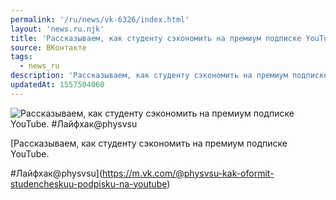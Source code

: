 ```yaml
---
permalink: '/ru/news/vk-6326/index.html'
layout: 'news.ru.njk'
title: 'Рассказываем, как студенту сэкономить на премиум подписке YouTube. #Лайфхак@physvsu'
source: ВКонтакте
tags:
  - news_ru
description: 'Рассказываем, как студенту сэкономить на премиум подписке YouTube. #Лайфхак@physvsu'
updatedAt: 1557504060
---
```

![Рассказываем, как студенту сэкономить на премиум подписке YouTube. #Лайфхак@physvsu](https://sun9-11.userapi.com/impf/c851028/v851028863/11410e/SYq3yrUciXI.jpg?size=626x417&quality=96&proxy=1&sign=189fd74f93ffe3460a525cc2604f3c8e&c_uniq_tag=6wsgNqud2GXIw2cvxspjN6np7P3SYT0spw7TBFZ3vLs&type=album)

[Рассказываем, как студенту сэкономить на премиум подписке YouTube.

#Лайфхак@physvsu](https://m.vk.com/@physvsu-kak-oformit-studencheskuu-podpisku-na-youtube)
